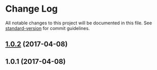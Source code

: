 # Change Log

All notable changes to this project will be documented in this file. See [standard-version](https://github.com/conventional-changelog/standard-version) for commit guidelines.

<a name="1.0.2"></a>
## [1.0.2](https://github.com/chrisdickinson/iterables-zip/compare/v1.0.1...v1.0.2) (2017-04-08)



<a name="1.0.1"></a>
## 1.0.1 (2017-04-08)
